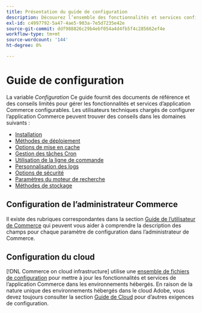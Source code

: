```yaml
---
title: Présentation du guide de configuration
description: Découvrez l’ensemble des fonctionnalités et services configurables de votre application Adobe Commerce.
exl-id: c4997792-5a47-4ae5-903a-7e5d7235e42e
source-git-commit: ddf988826c29b4ebf054a4d4fb5f4c285662ef4e
workflow-type: tm+mt
source-wordcount: '144'
ht-degree: 0%

---
```


# Guide de configuration

La variable _Configuration_ Ce guide fournit des documents de référence et des conseils limités pour gérer les fonctionnalités et services d’application Commerce configurables. Les utilisateurs techniques chargés de configurer l’application Commerce peuvent trouver des conseils dans les domaines suivants :

- [Installation](../configuration/bootstrap/initialization.md)
- [Méthodes de déploiement](../configuration/deployment/overview.md)
- [Options de mise en cache](../configuration/cache/caching-overview.md)
- [Gestion des tâches Cron](../configuration/cron/custom-cron.md)
- [Utilisation de la ligne de commande](../configuration/cli/config-cli.md)
- [Personnalisation des logs](../configuration/logs/custom-logging.md)
- [Options de sécurité](../configuration/security/overview.md)
- [Paramètres du moteur de recherche](../configuration/search/configure-search-engine.md)
- [Méthodes de stockage](../configuration/storage/memcached.md)

## Configuration de l’administrateur Commerce

Il existe des rubriques correspondantes dans la section [Guide de l’utilisateur de Commerce](https://docs.magento.com/user-guide/stores/configuration.html) qui peuvent vous aider à comprendre la description des champs pour chaque paramètre de configuration dans l’administrateur de Commerce.

## Configuration du cloud

[!DNL Commerce on cloud infrastructure] utilise une [ensemble de fichiers de configuration](https://experienceleague.adobe.com/docs/commerce-cloud-service/user-guide/configure/overview.html) pour mettre à jour les fonctionnalités et services de l’application Commerce dans les environnements hébergés. En raison de la nature unique des environnements hébergés dans le cloud Adobe, vous devez toujours consulter la section [Guide de Cloud](https://experienceleague.adobe.com/docs/commerce-cloud-service/user-guide/overview.html) pour d’autres exigences de configuration.

